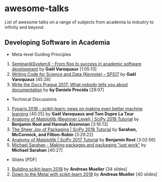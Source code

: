 # awesome-talks
List of awesome talks on a range of subjects from academia to industry to infinity and beyond.


## Developing Software in Academia

* Meta-level Guiding Principles

1. [Seminar@SystemX - From flop to success in academic software development](https://www.youtube.com/watch?v=r7sFVb5RrK0) by **Gaël Varoquaux** [1:05:13]
2. [Writing Code for Science and Data (Keynote) – SPS17](https://www.youtube.com/watch?v=AaqsGRKdoQ0) by **Gaël Varoquaux** [45:28]
3. [Write the Docs Prague 2017: What nobody tells you about documentation](https://www.youtube.com/watch?v=p0PPtdRHG6M) by **by Daniele Procida** [29:07]

* Technical Discussions
1. [Pyparis 2018 - scikit-learn: news on making even better machine learning](https://www.youtube.com/watch?v=7GqeaEi7Kbc) [40:25] by **Gaël Varoquaux and Tom Dupre La Tour**
2. [Anatomy of Matplotlib (Beginner Level) | SciPy 2018 Tutorial](https://www.youtube.com/watch?v=6gdNUDs6QPc) by **Benjamin Root and Hannah Aizenman** [3:16:13]
3. [The Sheer Joy of Packaging | SciPy 2018 Tutorial](https://www.youtube.com/watch?v=xiI1i525ljE) by **Sarahan, McCormick, and Fillion-Robin** [3:29:22]
4. [Anatomy of Matplotlib | SciPy 2017 Tutorial](https://www.youtube.com/watch?v=rARMKS8jE9g) by **Benjamin Root** [3:02:56]
5. [Michael Sarahan - Making packages and packaging "just work"](https://www.youtube.com/watch?v=Kamld5Z-xx0) by **Michael Sarahan** [40:27]

* Slides [PDF]
1. [Building scikit-learn 2018](https://github.com/amueller/talks_odt/blob/master/2018/building_scikit_learn.pdf) by **Andreas Mueller** [34 slides]
2. [Down to the Metal with scikit-learn 2018](https://github.com/amueller/talks_odt/blob/master/2018/scikit-learn-metal.pdf) by **Andreas Mueller** [40 slides]
